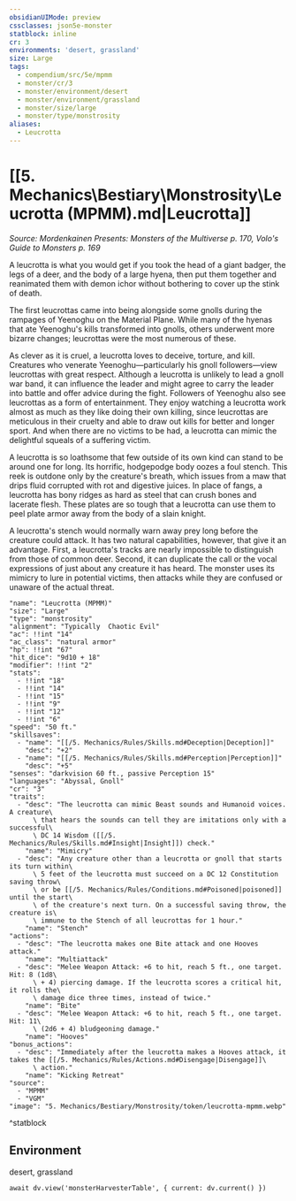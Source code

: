 ```yaml
---
obsidianUIMode: preview
cssclasses: json5e-monster
statblock: inline
cr: 3
environments: 'desert, grassland'
size: Large
tags:
  - compendium/src/5e/mpmm
  - monster/cr/3
  - monster/environment/desert
  - monster/environment/grassland
  - monster/size/large
  - monster/type/monstrosity
aliases:
  - Leucrotta
---
```

# [[5. Mechanics\Bestiary\Monstrosity\Leucrotta (MPMM).md|Leucrotta]]
*Source: Mordenkainen Presents: Monsters of the Multiverse p. 170, Volo's Guide to Monsters p. 169*

A leucrotta is what you would get if you took the head of a giant badger, the legs of a deer, and the body of a large hyena, then put them together and reanimated them with demon ichor without bothering to cover up the stink of death.

The first leucrottas came into being alongside some gnolls during the rampages of Yeenoghu on the Material Plane. While many of the hyenas that ate Yeenoghu's kills transformed into gnolls, others underwent more bizarre changes; leucrottas were the most numerous of these.

As clever as it is cruel, a leucrotta loves to deceive, torture, and kill. Creatures who venerate Yeenoghu—particularly his gnoll followers—view leucrottas with great respect. Although a leucrotta is unlikely to lead a gnoll war band, it can influence the leader and might agree to carry the leader into battle and offer advice during the fight. Followers of Yeenoghu also see leucrottas as a form of entertainment. They enjoy watching a leucrotta work almost as much as they like doing their own killing, since leucrottas are meticulous in their cruelty and able to draw out kills for better and longer sport. And when there are no victims to be had, a leucrotta can mimic the delightful squeals of a suffering victim.

A leucrotta is so loathsome that few outside of its own kind can stand to be around one for long. Its horrific, hodgepodge body oozes a foul stench. This reek is outdone only by the creature's breath, which issues from a maw that drips fluid corrupted with rot and digestive juices. In place of fangs, a leucrotta has bony ridges as hard as steel that can crush bones and lacerate flesh. These plates are so tough that a leucrotta can use them to peel plate armor away from the body of a slain knight.

A leucrotta's stench would normally warn away prey long before the creature could attack. It has two natural capabilities, however, that give it an advantage. First, a leucrotta's tracks are nearly impossible to distinguish from those of common deer. Second, it can duplicate the call or the vocal expressions of just about any creature it has heard. The monster uses its mimicry to lure in potential victims, then attacks while they are confused or unaware of the actual threat.

```statblock
"name": "Leucrotta (MPMM)"
"size": "Large"
"type": "monstrosity"
"alignment": "Typically  Chaotic Evil"
"ac": !!int "14"
"ac_class": "natural armor"
"hp": !!int "67"
"hit_dice": "9d10 + 18"
"modifier": !!int "2"
"stats":
  - !!int "18"
  - !!int "14"
  - !!int "15"
  - !!int "9"
  - !!int "12"
  - !!int "6"
"speed": "50 ft."
"skillsaves":
  - "name": "[[/5. Mechanics/Rules/Skills.md#Deception|Deception]]"
    "desc": "+2"
  - "name": "[[/5. Mechanics/Rules/Skills.md#Perception|Perception]]"
    "desc": "+5"
"senses": "darkvision 60 ft., passive Perception 15"
"languages": "Abyssal, Gnoll"
"cr": "3"
"traits":
  - "desc": "The leucrotta can mimic Beast sounds and Humanoid voices. A creature\
      \ that hears the sounds can tell they are imitations only with a successful\
      \ DC 14 Wisdom ([[/5. Mechanics/Rules/Skills.md#Insight|Insight]]) check."
    "name": "Mimicry"
  - "desc": "Any creature other than a leucrotta or gnoll that starts its turn within\
      \ 5 feet of the leucrotta must succeed on a DC 12 Constitution saving throw\
      \ or be [[/5. Mechanics/Rules/Conditions.md#Poisoned|poisoned]] until the start\
      \ of the creature's next turn. On a successful saving throw, the creature is\
      \ immune to the Stench of all leucrottas for 1 hour."
    "name": "Stench"
"actions":
  - "desc": "The leucrotta makes one Bite attack and one Hooves attack."
    "name": "Multiattack"
  - "desc": "Melee Weapon Attack: +6 to hit, reach 5 ft., one target. Hit: 8 (1d8\
      \ + 4) piercing damage. If the leucrotta scores a critical hit, it rolls the\
      \ damage dice three times, instead of twice."
    "name": "Bite"
  - "desc": "Melee Weapon Attack: +6 to hit, reach 5 ft., one target. Hit: 11\
      \ (2d6 + 4) bludgeoning damage."
    "name": "Hooves"
"bonus_actions":
  - "desc": "Immediately after the leucrotta makes a Hooves attack, it takes the [[/5. Mechanics/Rules/Actions.md#Disengage|Disengage]]\
      \ action."
    "name": "Kicking Retreat"
"source":
  - "MPMM"
  - "VGM"
"image": "5. Mechanics/Bestiary/Monstrosity/token/leucrotta-mpmm.webp"
```
^statblock

## Environment

desert, grassland

```dataviewjs
await dv.view('monsterHarvesterTable', { current: dv.current() })
```
